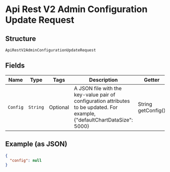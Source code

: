
# Api Rest V2 Admin Configuration Update Request

## Structure

`ApiRestV2AdminConfigurationUpdateRequest`

## Fields

| Name | Type | Tags | Description | Getter | Setter |
|  --- | --- | --- | --- | --- | --- |
| `Config` | `String` | Optional | A JSON file with the key-value pair of configuration attributes to be updated. For example, {"defaultChartDataSize": 5000} | String getConfig() | setConfig(String config) |

## Example (as JSON)

```json
{
  "config": null
}
```

